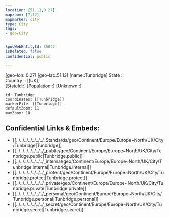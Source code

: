 ```yaml
---
location: [51.13,0.27] 
mapzoom: [7,12] 
mapmarker: city 
type: City
tags:
- geo/City


SpocWebEntityId: 35042
isDeleted: false
confidential: public

---
```

[geo-lon::0.27] 
[geo-lat::51.13] 
[name::Tunbridge] 
State ::  
Country :: [[UK]]  
[StateId::] 
[Population::] 
[Unknown::] 


```leaflet
id: Tunbridge
coordinates: [[Tunbridge]] 
markerFile: [[Tunbridge]] 
defaultZoom: 11 
maxZoom: 18
```


## Confidential Links & Embeds: 
- [[../../../../../../../_Standards/geo/Continent/Europe/Europe~North/UK/City/Tunbridge|Tunbridge]] 
- [[../../../../../../../_public/geo/Continent/Europe/Europe~North/UK/City/Tunbridge.public|Tunbridge.public]] 
- [[../../../../../../../_internal/geo/Continent/Europe/Europe~North/UK/City/Tunbridge.internal|Tunbridge.internal]] 
- [[../../../../../../../_protect/geo/Continent/Europe/Europe~North/UK/City/Tunbridge.protect|Tunbridge.protect]] 
- [[../../../../../../../_private/geo/Continent/Europe/Europe~North/UK/City/Tunbridge.private|Tunbridge.private]] 
- [[../../../../../../../_personal/geo/Continent/Europe/Europe~North/UK/City/Tunbridge.personal|Tunbridge.personal]] 
- [[../../../../../../../_secret/geo/Continent/Europe/Europe~North/UK/City/Tunbridge.secret|Tunbridge.secret]] 
